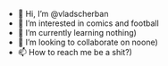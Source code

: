 - 👋 Hi, I’m @vladscherban
- 👀 I’m interested in comics and football
- 🌱 I’m currently learning nothing)
- 💞️ I’m looking to collaborate on noone)
- 📫 How to reach me be a shit?)

<!---
vladscherban/vladscherban is a ✨ special ✨ repository because its `README.md` (this file) appears on your GitHub profile.
You can click the Preview link to take a look at your changes.
--->
